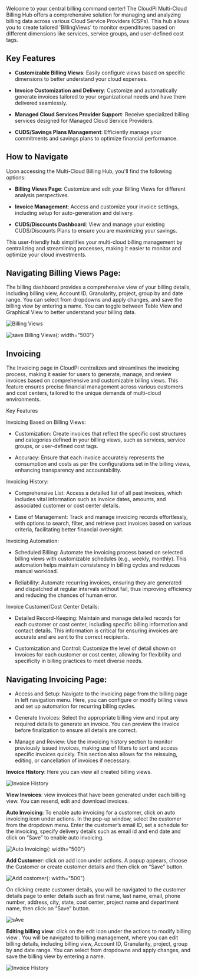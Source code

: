 
Welcome to your central billing command center! The CloudPi Multi-Cloud Billing Hub offers a comprehensive solution for managing and analyzing billing data across various Cloud Service Providers (CSPs). This hub allows you to create tailored 'BillingViews' to monitor expenditures based on different dimensions like services, service groups, and user-defined cost tags.  

## Key Features 

- **Customizable Billing Views**: Easily configure views based on specific dimensions to better understand your cloud expenses. 

- **Invoice Customization and Delivery**: Customize and automatically generate invoices tailored to your organizational needs and have them delivered seamlessly. 

- **Managed Cloud Services Provider Support**: Receive specialized billing services designed for Managed Cloud Service Providers. 

- **CUDS/Savings Plans Management**: Efficiently manage your commitments and savings plans to optimize financial performance. 

## How to Navigate 

Upon accessing the Multi-Cloud Billing Hub, you'll find the following options: 

- **Billing Views Page**: Customize and edit your Billing Views for different analysis perspectives. 

- **Invoice Management**: Access and customize your invoice settings, including setup for auto-generation and delivery. 

- **CUDS/Discounts Dashboard**: View and manage your existing CUDS/Discounts Plans to ensure you are maximizing your savings. 

This user-friendly hub simplifies your multi-cloud billing management by centralizing and streamlining processes, making it easier to monitor and optimize your cloud investments. 

## Navigating Billing Views Page: 

The billing dashboard provides a comprehensive view of your billing details, including billing view, Account ID, Granularity, project, group by and date range. You can select from dropdowns and apply changes, and save the billing view by entering a name. You can toggle between Table View and Graphical View to better understand your billing data. 

  ![Billing Views](images/billing%20landing%20page%20and%20edit%20invoices.png)

   ![save Billing Views](images/save%20billing%20view.png){: width="500"}

<!-- ### Choose Billing View: 
 Create a billing view or choose billing view from the dropdown. 

Create a billing view: you can choose the filters and view the table with the details according to the filters selected. Click on “save the billing view” button, a pop-up will appear, enter a name for your billing view and click on “Save” button. 

  

Choose from the list of billing views: you can view the billing view that was previously created. 

 

### Date Range
You can select the date range for the billing information you want to display by using the date picker at the top right corner of the page. 

 

### Apply Cost Group
To apply a cost group to your expenses, click on the “Apply Cost Group” button. A popup will appear where you can enter your Cost Shared Tag and Cost Group Tag. After entering the tags, click “Apply” to assign the cost groups to your selected items. 

 

 

### Generate Invoices
To generate an invoice based on the displayed billing information, Click the “Generate Invoice” button at the bottom right of the billing summary. This will create a downloadable invoice including all the details from the billing summary. 

 

Switch to Graphical View by toggling the button at the top of the billing page. This view presents your expenses in a bar graph, giving you a visual representation of your spending over the year. 

 ![Edit invoice](images/edit%20invoice%20and%20billing%20landing%20page.png)

  -->

 

## Invoicing 

The Invoicing page in CloudPi centralizes and streamlines the invoicing process, making it easier for users to generate, manage, and review invoices based on comprehensive and customizable billing views. This feature ensures precise financial management across various customers and cost centers, tailored to the unique demands of multi-cloud environments. 

Key Features  

Invoicing Based on Billing Views: 

- Customization: 
Create invoices that reflect the specific cost structures and categories defined in your billing views, such as services, service groups, or user-defined cost tags. 

- Accuracy: 
Ensure that each invoice accurately represents the consumption and costs as per the configurations set in the billing views, enhancing transparency and accountability. 

Invoicing History: 

- Comprehensive List: 
Access a detailed list of all past invoices, which includes vital information such as invoice dates, amounts, and associated customer or cost center details. 

- Ease of Management: 
Track and manage invoicing records effortlessly, with options to search, filter, and retrieve past invoices based on various criteria, facilitating better financial oversight. 

Invoicing Automation: 

- Scheduled Billing: 
Automate the invoicing process based on selected billing views with customizable schedules (e.g., weekly, monthly). This automation helps maintain consistency in billing cycles and reduces manual workload. 

- Reliability: 
Automate recurring invoices, ensuring they are generated and dispatched at regular intervals without fail, thus improving efficiency and reducing the chances of human error. 

Invoice Customer/Cost Center Details: 

- Detailed Record-Keeping: 
Maintain and manage detailed records for each customer or cost center, including specific billing information and contact details. This information is critical for ensuring invoices are accurate and are sent to the correct recipients. 

- Customization and Control: 
Customize the level of detail shown on invoices for each customer or cost center, allowing for flexibility and specificity in billing practices to meet diverse needs. 

 

## Navigating Invoicing Page: 

- Access and Setup: Navigate to the invoicing page from the billing page in left navigation menu. Here, you can configure or modify billing views and set up automation for recurring billing cycles.  

- Generate Invoices: Select the appropriate billing view and input any required details to generate an invoice. You can preview the invoice before finalization to ensure all details are correct.  

- Manage and Review: Use the invoicing history section to monitor previously issued invoices, making use of filters to sort and access specific invoices quickly. This section also allows for the reissuing, editing, or cancellation of invoices if necessary.   

**Invoice History**: Here you can view all created billing views.  

 ![Invoice History](images/invoices.png)

<!-- **Customer Details**: it shows the relevant information about the customer associated with the billing views. It includes the customer's name, project name, cost center, department name, and the date range for the invoice. 

 ![Customer Details](images/customer%20details.png) -->

 **View Invoices**: view invoices that have been generated under each billing view. You can resend, edit and download invoices.

 **Auto Invoicing**: To enable auto invoicing for a customer, click on auto invoicing icon under actions. In the pop-up window, select the customer from the dropdown menu. Enter the customer’s email ID, set a schedule for the invoicing, specify delivery details such as email id and end date and click on “Save” to enable auto invoicing. 

 ![Auto Invoicing](images/auto%20invoicing.png){: width="500"}

<!-- **Creating Customer Details**: click on create icon under actions. A popup appears, choose the Customer and Billing view and then click on “Save” button.  -->
**Add Customer**: click on add icon under actions. A popup appears, choose the Customer or create customer details and then click on “Save” button.

 ![Add costomer](images/choose%20customer12.png){: width="500"}

On clicking create customer details, you will be navigated to the customer details page to enter details such as first name, last name, email, phone number, address, city, state, cost center, project name and department name, then click on “Save” button. 

![sAve](images/customer%20details123.png)

 **Editing billing view**: click on the edit icon under the actions to modify billing view . You will be navigated to billing management, where you can edit billing details, including billing view, Account ID, Granularity, project, group by and date range. You can select from dropdowns and apply changes, and save the billing view by entering a name.


![Invoice History](images/billing%20landing%20page%20and%20edit%20invoices.png)